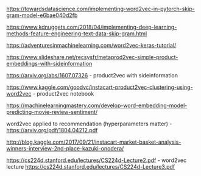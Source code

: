 https://towardsdatascience.com/implementing-word2vec-in-pytorch-skip-gram-model-e6bae040d2fb

https://www.kdnuggets.com/2018/04/implementing-deep-learning-methods-feature-engineering-text-data-skip-gram.html

https://adventuresinmachinelearning.com/word2vec-keras-tutorial/

https://www.slideshare.net/recsysfr/metaprod2vec-simple-product-embeddings-with-sideinformation

https://arxiv.org/abs/1607.07326 - product2vec with sideinformation

https://www.kaggle.com/goodvc/instacart-product2vec-clustering-using-word2vec - product2vec notebook

https://machinelearningmastery.com/develop-word-embedding-model-predicting-movie-review-sentiment/

word2vec applied to recommendation (hyperparameters matter) - https://arxiv.org/pdf/1804.04212.pdf

http://blog.kaggle.com/2017/09/21/instacart-market-basket-analysis-winners-interview-2nd-place-kazuki-onodera/ 

https://cs224d.stanford.edu/lectures/CS224d-Lecture2.pdf - word2vec lecture
https://cs224d.stanford.edu/lectures/CS224d-Lecture3.pdf 

